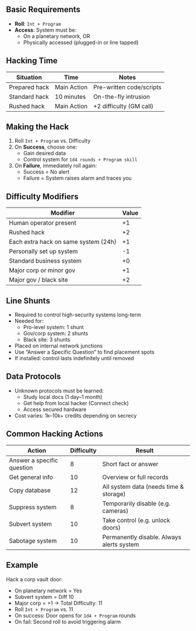 ## Basic Requirements

- **Roll**: `Int + Program`
- **Access**: System must be:
  - On a planetary network, OR
  - Physically accessed (plugged-in or line tapped)

## Hacking Time

| Situation       | Time         | Notes                     |
|----------------|--------------|---------------------------|
| Prepared hack  | Main Action  | Pre-written code/scripts  |
| Standard hack  | 10 minutes   | On-the-fly intrusion      |
| Rushed hack    | Main Action  | +2 difficulty (GM call)   |

## Making the Hack

1. Roll `Int + Program` vs. Difficulty
2. On **Success**, choose one:
   - Gain desired data
   - Control system for `1d4 rounds + Program skill`
3. On **Failure**, immediately roll again:
   - Success = No alert
   - Failure = System raises alarm and traces you

## Difficulty Modifiers

| Modifier                             | Value |
|--------------------------------------|-------|
| Human operator present               | +1    |
| Rushed hack                          | +2    |
| Each extra hack on same system (24h) | +1    |
| Personally set up system             | -1    |
| Standard business system             | +0    |
| Major corp or minor gov             | +1    |
| Major gov / black site               | +2    |

## Line Shunts

- Required to control high-security systems long-term
- Needed for:
  - Pro-level system: 1 shunt
  - Gov/corp system: 2 shunts
  - Black site: 3 shunts
- Placed on internal network junctions
- Use “Answer a Specific Question” to find placement spots
- If installed: control lasts indefinitely until removed

## Data Protocols

- Unknown protocols must be learned:
  - Study local docs (1 day–1 month)
  - Get help from local hacker (Connect check)
  - Access secured hardware
- Cost varies: 1k–10k+ credits depending on secrecy

## Common Hacking Actions

| Action                 | Difficulty | Result                                    |
|------------------------|------------|-------------------------------------------|
| Answer a specific question | 8      | Short fact or answer                      |
| Get general info       | 10         | Overview or full records                  |
| Copy database          | 12         | All system data (needs time & storage)    |
| Suppress system        | 8          | Temporarily disable (e.g. cameras)        |
| Subvert system         | 10         | Take control (e.g. unlock doors)          |
| Sabotage system        | 10         | Permanently disable. Always alerts system |

## Example

Hack a corp vault door:
- On planetary network = Yes
- Subvert system = Diff 10
- Major corp = +1 → Total Difficulty: 11
- Roll `Int + Program` vs. 11
- On success: Door opens for `1d4 + Program` rounds
- On fail: Second roll to avoid triggering alarm
